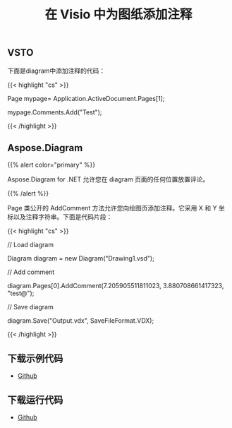 ﻿---
title: 在 Visio 中为图纸添加注释
type: docs
weight: 40
url: /zh/net/add-comments-to-drawings-in-visio/
---
## **VSTO**
下面是diagram中添加注释的代码：

{{< highlight "cs" >}}

  Page mypage= Application.ActiveDocument.Pages[1];

 mypage.Comments.Add("Test");

{{< /highlight >}}
## **Aspose.Diagram**
{{% alert color="primary" %}} 

Aspose.Diagram for .NET 允许您在 diagram 页面的任何位置放置评论。

{{% /alert %}} 

Page 类公开的 AddComment 方法允许您向绘图页添加注释。它采用 X 和 Y 坐标以及注释字符串。下面是代码片段：

{{< highlight "cs" >}}

  // Load diagram

 Diagram diagram = new Diagram("Drawing1.vsd");

 // Add comment

 diagram.Pages[0].AddComment(7.205905511811023, 3.880708661417323, "test@");

 // Save diagram

 diagram.Save("Output.vdx", SaveFileFormat.VDX);

{{< /highlight >}}
## **下载示例代码**
- [Github](https://github.com/aspose-diagram/Aspose.Diagram-for-.NET/releases/tag/AsposeDiagramVsVSTOv1.1)
## **下载运行代码**
- [Github](https://github.com/aspose-diagram/Aspose.Diagram-for-.NET/tree/master/Plugins/Aspose.Diagram%20Vs%20VSTO%20Visio/Code%20Comparison%20of%20Common%20Features/Add%20Comment)
